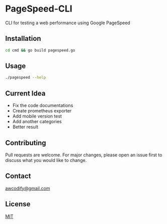 # PageSpeed-CLI

CLI for testing a web performance using Google PageSpeed

## Installation

```bash
cd cmd && go build pagespeed.go
```

## Usage

```bash
./pagespeed --help
```

## Current Idea
* Fix the code documentations
* Create prometheus exporter
* Add mobile version test
* Add another categories
* Better result

## Contributing
Pull requests are welcome. For major changes, please open an issue first to discuss what you would like to change.

## Contact
awcodify@gmail.com

## License
[MIT](https://choosealicense.com/licenses/mit/)
